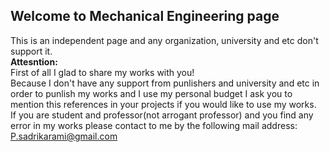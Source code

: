## Welcome to Mechanical Engineering page
This is an independent page and any organization, university and etc don't support it.\
**Attesntion:**\
First of all I glad to share my works with you!\
Because I don't have any support from punlishers and university and etc in order to punlish my works and I use my personal budget I ask you to mention this references in your projects if you would like to use my works.\
If you are student and professor(not arrogant professor) and you find any error in my works please contact to me by the following mail address:\
P.sadrikarami@gmail.com
